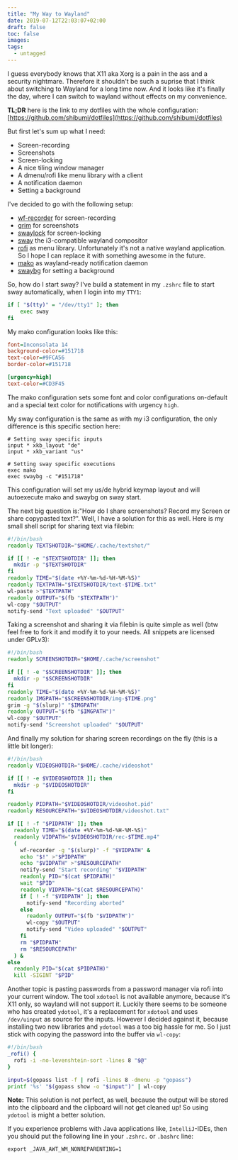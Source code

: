 ```yaml
---
title: "My Way to Wayland"
date: 2019-07-12T22:03:07+02:00
draft: false
toc: false
images:
tags:
  - untagged
---
```


I guess everybody knows that X11 aka Xorg is a pain in the ass and a security nightmare.
Therefore it shouldn't be such a suprise that I think about switching to Wayland for a long time now.
And it looks like it's finally the day, where I can switch to wayland without effects on my convenience.

**TL;DR** here is the link to my dotfiles with the whole configuration: [https://github.com/shibumi/dotfiles](https://github.com/shibumi/dotfiles)

But first let's sum up what I need:

* Screen-recording
* Screenshots
* Screen-locking
* A nice tiling window manager
* A dmenu/rofi like menu library with a client
* A notification daemon
* Setting a background

I've decided to go with the following setup:

* [wf-recorder](https://github.com/ammen99/wf-recorder) for screen-recording
* [grim](https://github.com/emersion/grim) for screenshots
* [swaylock](https://github.com/swaywm/swaylock) for screen-locking
* [sway](https://github.com/swaywm/sway) the i3-compatible wayland compositor
* [rofi](https://github.com/davatorium/rofi) as menu library. Unfortunately it's not a native wayland application. So I hope I can replace it with something awesome in the future.
* [mako](https://github.com/emersion/mako) as wayland-ready notification daemon
* [swaybg](https://github.com/swaywm/swaybg) for setting a background


So, how do I start sway? I've build a statement in my `.zshrc` file to start sway automatically, when I
login into my `TTY1`:
```bash
if [ "$(tty)" = "/dev/tty1" ]; then
	exec sway
fi
```

My mako configuration looks like this:
```ini
font=Inconsolata 14
background-color=#151718
text-color=#9FCA56
border-color=#151718

[urgency=high]
text-color=#CD3F45
```

The mako configuration sets some font and color configurations on-default and a special text color for notifications with urgency `high`.

My sway configuration is the same as with my i3 configuration, the only difference is this specific section here:
```
# Setting sway specific inputs
input * xkb_layout "de"
input * xkb_variant "us"

# Setting sway specific executions
exec mako
exec swaybg -c "#151718"
```

This configuration will set my us/de hybrid keymap layout and will autoexecute mako and swaybg on sway start.

The next big question is:"How do I share screenshots? Record my Screen or share copypasted text?".
Well, I have a solution for this as well. Here is my small shell script for sharing text via filebin:
```bash
#!/bin/bash
readonly TEXTSHOTDIR="$HOME/.cache/textshot/"

if [[ ! -e "$TEXTSHOTDIR" ]]; then
  mkdir -p "$TEXTSHOTDIR"
fi
readonly TIME="$(date +%Y-%m-%d-%H-%M-%S)"
readonly TEXTPATH="$TEXTSHOTDIR/text-$TIME.txt"
wl-paste >"$TEXTPATH"
readonly OUTPUT="$(fb "$TEXTPATH")"
wl-copy "$OUTPUT"
notify-send "Text uploaded" "$OUTPUT"
```

Taking a screenshot and sharing it via filebin is quite simple as well (btw feel free to fork it and modify it to your needs. All snippets are licensed under GPLv3):
```bash
#!/bin/bash
readonly SCREENSHOTDIR="$HOME/.cache/screenshot"

if [[ ! -e "$SCREENSHOTDIR" ]]; then
  mkdir -p "$SCREENSHOTDIR"
fi
readonly TIME="$(date +%Y-%m-%d-%H-%M-%S)"
readonly IMGPATH="$SCREENSHOTDIR/img-$TIME.png"
grim -g "$(slurp)" "$IMGPATH"
readonly OUTPUT="$(fb "$IMGPATH")"
wl-copy "$OUTPUT"
notify-send "Screenshot uploaded" "$OUTPUT"
```

And finally my solution for sharing screen recordings on the fly (this is a little bit longer):
```bash
#!/bin/bash
readonly VIDEOSHOTDIR="$HOME/.cache/videoshot"

if [[ ! -e $VIDEOSHOTDIR ]]; then
  mkdir -p "$VIDEOSHOTDIR"
fi

readonly PIDPATH="$VIDEOSHOTDIR/videoshot.pid"
readonly RESOURCEPATH="$VIDEOSHOTDIR/videoshot.txt"

if [[ ! -f "$PIDPATH" ]]; then
  readonly TIME="$(date +%Y-%m-%d-%H-%M-%S)"
  readonly VIDPATH="$VIDEOSHOTDIR/rec-$TIME.mp4"
  (
    wf-recorder -g "$(slurp)" -f "$VIDPATH" &
    echo "$!" >"$PIDPATH"
    echo "$VIDPATH" >"$RESOURCEPATH"
    notify-send "Start recording" "$VIDPATH"
    readonly PID="$(cat $PIDPATH)"
    wait "$PID"
    readonly VIDPATH="$(cat $RESOURCEPATH)"
    if [ ! -f "$VIDPATH" ]; then
      notify-send "Recording aborted"
    else
      readonly OUTPUT="$(fb "$VIDPATH")"
      wl-copy "$OUTPUT"
      notify-send "Video uploaded" "$OUTPUT"
    fi
    rm "$PIDPATH"
    rm "$RESOURCEPATH"
  ) &
else
  readonly PID="$(cat $PIDPATH)"
  kill -SIGINT "$PID"
```

Another topic is pasting passwords from a password manager via rofi into your current window.
The tool `xdotool` is not available anymore, because it's X11 only, so wayland will not support it.
Luckily there seems to be someone who has created `ydotool`, it's a replacement for `xdotool` and uses `/dev/uinput` as source for the inputs. However I decided against it, because installing two new libraries and `ydotool` was a too big hassle for me. So I just stick with copying the password into the buffer via `wl-copy`:
```bash
#!/bin/bash
_rofi() {
  rofi -i -no-levenshtein-sort -lines 8 "$@"
}

input=$(gopass list -f | rofi -lines 8 -dmenu -p "gopass")
printf '%s' "$(gopass show -o "$input")" | wl-copy
```

**Note:** This solution is not perfect, as well, because the output will be stored into the clipboard and the clipboard will not get cleaned up! So using `ydotool` is might a better solution.

If you experience problems with Java applications like, `IntelliJ`-IDEs, then you should put the following line in your `.zshrc.` or `.bashrc` line:
```
export _JAVA_AWT_WM_NONREPARENTING=1
```
